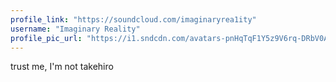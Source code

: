 ```yaml
---
profile_link: "https://soundcloud.com/imaginaryrea1ity"
username: "Imaginary Reality"
profile_pic_url: "https://i1.sndcdn.com/avatars-pnHqTqF1Y5z9V6rq-DRbV0A-t240x240.jpg"
---
```

trust me, I'm not takehiro